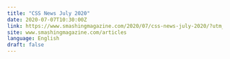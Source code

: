 ```yaml
---
title: "CSS News July 2020"
date: 2020-07-07T10:30:00Z
link: https://www.smashingmagazine.com/2020/07/css-news-july-2020/?utm_medium=RSS&utm_source=news.12bit.vn
site: www.smashingmagazine.com/articles
language: English
draft: false
---
```

